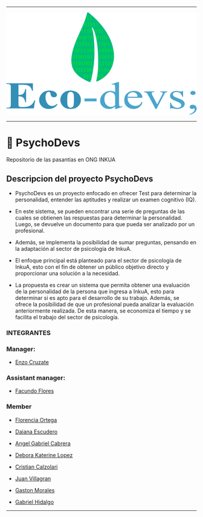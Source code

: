 

-----

![Logo](https://github.com/EnzoCruzate/EcoDevs-Inkua/blob/main/eccodevs_centrado.png?raw=true)

-----
# 💫 PsychoDevs

Repositorio de las pasantías en ONG INKUA

## Descripcion del proyecto PsychoDevs

- PsychoDevs es un proyecto enfocado en ofrecer Test para determinar la personalidad, entender las aptitudes y realizar un examen cognitivo (IQ).

- En este sistema, se pueden encontrar una serie de preguntas de las cuales se obtienen las respuestas para determinar la personalidad. Luego, se devuelve un documento para que pueda ser analizado por un profesional.

- Además, se implementa la posibilidad de sumar preguntas, pensando en la adaptación al sector de psicología de InkuA.

- El enfoque principal está planteado para el sector de psicología de InkuA, esto con el fin de obtener un público objetivo directo y proporcionar una solución a la necesidad.
 
- La propuesta es crear un sistema que permita obtener una evaluación de la personalidad de la persona que ingresa a InkuA, esto para determinar si es apto para el desarrollo de su trabajo.
Además, se ofrece la posibilidad de que un profesional pueda analizar la evaluación anteriormente realizada.
De esta manera, se economiza el tiempo y se facilita el trabajo del sector de psicología.
 


### INTEGRANTES 

### Manager:

- [Enzo Cruzate](https://github.com/EnzoCruzate) 

### Assistant manager:

- [Facundo Flores](https://github.com/FacundoFlores9) 

### Member

- [Florencia Ortega](https://github.com/FlorenciaOrtega82)

- [Daiana Escudero](https://github.com/DaianaEscudero)

- [Angel Gabriel Cabrera](https://github.com/cabreraangelgabriel)

- [Debora Katerine Lopez](https://github.com/Katherinelop)

- [Cristian Calzolari](https://github.com/CristianChosma)

- [Juan Villagran](https://github.com/JuanVillagran)

- [Gaston Morales](https://github.com/Morales1227)

- [Gabriel Hidalgo](https://github.com/HidoGG?tab=following)

----
